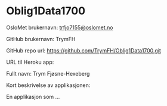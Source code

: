 # Oblig1Data1700

OsloMet brukernavn: trfjo7155@oslomet.no

GitHub brukernavn: TrymFH

GitHub repo url: https://github.com/TrymFH/Oblig1Data1700.git

URL til Heroku app:

Fullt navn: Trym Fjøsne-Hexeberg

Kort beskrivelse av applikasjonen: 

En applikasjon som ...